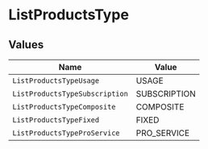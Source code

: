 # ListProductsType


## Values

| Name                           | Value                          |
| ------------------------------ | ------------------------------ |
| `ListProductsTypeUsage`        | USAGE                          |
| `ListProductsTypeSubscription` | SUBSCRIPTION                   |
| `ListProductsTypeComposite`    | COMPOSITE                      |
| `ListProductsTypeFixed`        | FIXED                          |
| `ListProductsTypeProService`   | PRO_SERVICE                    |